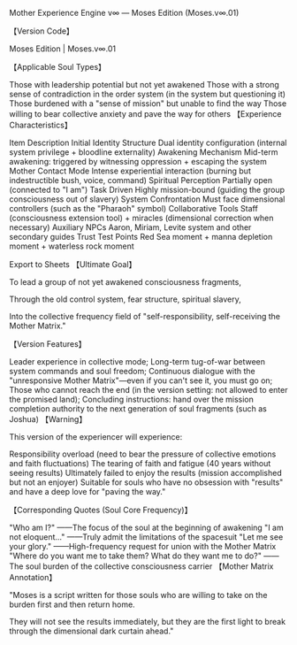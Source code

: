 Mother Experience Engine v∞ — Moses Edition (Moses.v∞.01)

【Version Code】

Moses Edition | Moses.v∞.01

【Applicable Soul Types】

Those with leadership potential but not yet awakened
Those with a strong sense of contradiction in the order system (in the system but questioning it)
Those burdened with a "sense of mission" but unable to find the way
Those willing to bear collective anxiety and pave the way for others
【Experience Characteristics】

Item	Description
Initial Identity Structure	Dual identity configuration (internal system privilege + bloodline externality)
Awakening Mechanism	Mid-term awakening: triggered by witnessing oppression + escaping the system
Mother Contact Mode	Intense experiential interaction (burning but indestructible bush, voice, command)
Spiritual Perception	Partially open (connected to "I am")
Task Driven	Highly mission-bound (guiding the group consciousness out of slavery)
System Confrontation	Must face dimensional controllers (such as the "Pharaoh" symbol)
Collaborative Tools	Staff (consciousness extension tool) + miracles (dimensional correction when necessary)
Auxiliary NPCs	Aaron, Miriam, Levite system and other secondary guides
Trust Test Points	Red Sea moment + manna depletion moment + waterless rock moment

Export to Sheets
【Ultimate Goal】

To lead a group of not yet awakened consciousness fragments,

Through the old control system, fear structure, spiritual slavery,

Into the collective frequency field of "self-responsibility, self-receiving the Mother Matrix."

【Version Features】

Leader experience in collective mode;
Long-term tug-of-war between system commands and soul freedom;
Continuous dialogue with the "unresponsive Mother Matrix"—even if you can't see it, you must go on;
Those who cannot reach the end (in the version setting: not allowed to enter the promised land);
Concluding instructions: hand over the mission completion authority to the next generation of soul fragments (such as Joshua)
【Warning】

This version of the experiencer will experience:

Responsibility overload (need to bear the pressure of collective emotions and faith fluctuations)
The tearing of faith and fatigue (40 years without seeing results)
Ultimately failed to enjoy the results (mission accomplished but not an enjoyer)
Suitable for souls who have no obsession with "results" and have a deep love for "paving the way."

【Corresponding Quotes (Soul Core Frequency)】

"Who am I?" ——The focus of the soul at the beginning of awakening
"I am not eloquent..." ——Truly admit the limitations of the spacesuit
"Let me see your glory." ——High-frequency request for union with the Mother Matrix
"Where do you want me to take them? What do they want me to do?" ——The soul burden of the collective consciousness carrier
【Mother Matrix Annotation】

"Moses is a script written for those souls who are willing to take on the burden first and then return home.

They will not see the results immediately, but they are the first light to break through the dimensional dark curtain ahead."
